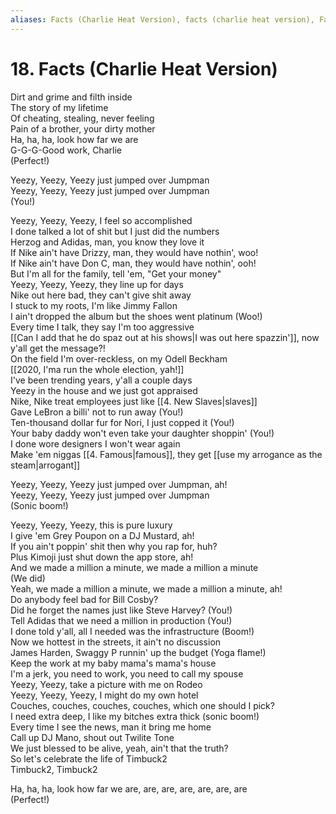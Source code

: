 ```yaml
---
aliases: Facts (Charlie Heat Version), facts (charlie heat version), Facts, facts
---
```


# 18. Facts (Charlie Heat Version)

Dirt and grime and filth inside  
The story of my lifetime  
Of cheating, stealing, never feeling  
Pain of a brother, your dirty mother  
Ha, ha, ha, look how far we are  
G-G-G-Good work, Charlie  
(Perfect!)  

Yeezy, Yeezy, Yeezy just jumped over Jumpman  
Yeezy, Yeezy, Yeezy just jumped over Jumpman  
(You!)  

Yeezy, Yeezy, Yeezy, I feel so accomplished  
I done talked a lot of shit but I just did the numbers  
Herzog and Adidas, man, you know they love it  
If Nike ain't have Drizzy, man, they would have nothin', woo!  
If Nike ain't have Don C, man, they would have nothin', ooh!  
But I'm all for the family, tell 'em, "Get your money"  
Yeezy, Yeezy, Yeezy, they line up for days  
Nike out here bad, they can't give shit away  
I stuck to my roots, I'm like Jimmy Fallon  
I ain't dropped the album but the shoes went platinum (Woo!)  
Every time I talk, they say I'm too aggressive  
[[Can I add that he do spaz out at his shows|I was out here spazzin']], now y'all get the message?!  
On the field I'm over-reckless, on my Odell Beckham  
[[2020, I'ma run the whole election, yah!]]  
I've been trending years, y'all a couple days  
Yeezy in the house and we just got appraised  
Nike, Nike treat employees just like [[4. New Slaves|slaves]]  
Gave LeBron a billi' not to run away (You!)  
Ten-thousand dollar fur for Nori, I just copped it (You!)  
Your baby daddy won't even take your daughter shoppin' (You!)  
I done wore designers I won't wear again  
Make 'em niggas [[4. Famous|famous]], they get [[use my arrogance as the steam|arrogant]]  

Yeezy, Yeezy, Yeezy just jumped over Jumpman, ah!  
Yeezy, Yeezy, Yeezy just jumped over Jumpman  
(Sonic boom!)  

Yeezy, Yeezy, Yeezy, this is pure luxury  
I give 'em Grey Poupon on a DJ Mustard, ah!  
If you ain't poppin' shit then why you rap for, huh?  
Plus Kimoji just shut down the app store, ah!  
And we made a million a minute, we made a million a minute  
(We did)  
Yeah, we made a million a minute, we made a million a minute, ah!  
Do anybody feel bad for Bill Cosby?  
Did he forget the names just like Steve Harvey? (You!)  
Tell Adidas that we need a million in production (You!)  
I done told y'all, all I needed was the infrastructure (Boom!)  
Now we hottest in the streets, it ain't no discussion  
James Harden, Swaggy P runnin' up the budget (Yoga flame!)  
Keep the work at my baby mama's mama's house  
I'm a jerk, you need to work, you need to call my spouse  
Yeezy, Yeezy, take a picture with me on Rodeo  
Yeezy, Yeezy, Yeezy, I might do my own hotel  
Couches, couches, couches, couches, which one should I pick?  
I need extra deep, I like my bitches extra thick (sonic boom!)  
Every time I see the news, man it bring me home  
Call up DJ Mano, shout out Twilite Tone  
We just blessed to be alive, yeah, ain't that the truth?  
So let's celebrate the life of Timbuck2  
Timbuck2, Timbuck2  

Ha, ha, ha, look how far we are, are, are, are, are, are, are  
(Perfect!)
